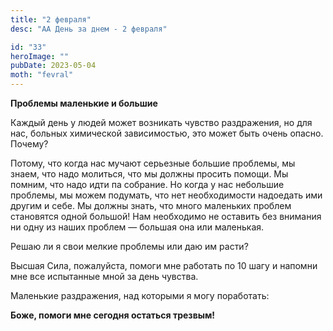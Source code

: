 ```yaml
---
title: "2 февраля"
desc: "АА День за днем - 2 февраля"

id: "33"
heroImage: ""
pubDate: 2023-05-04
moth: "fevral"
---
```


**Проблемы маленькие и большие**

Каждый день у людей может возникать чувство раздражения, но для нас, больных
химической зависимостью, это может быть очень опасно. Почему?

Потому, что когда нас мучают серьезные большие проблемы, мы знаем, что надо
молиться, что мы должны просить помощи. Мы помним, что надо идти па собрание.
Но когда у нас небольшие проблемы, мы можем подумать, что нет необходимости
надоедать ими другим и себе. Мы должны знать, что много маленьких проблем
становятся одной большой! Нам необходимо не оставить без внимания ни одну из
наших проблем — большая она или маленькая.

Решаю ли я свои мелкие проблемы или даю им расти?

Высшая Сила, пожалуйста, помоги мне работать по 10 шагу и напомни мне все
испытанные мной за день чувства.

Маленькие раздражения, над которыми я могу поработать:

**Боже, помоги мне сегодня остаться трезвым!**
